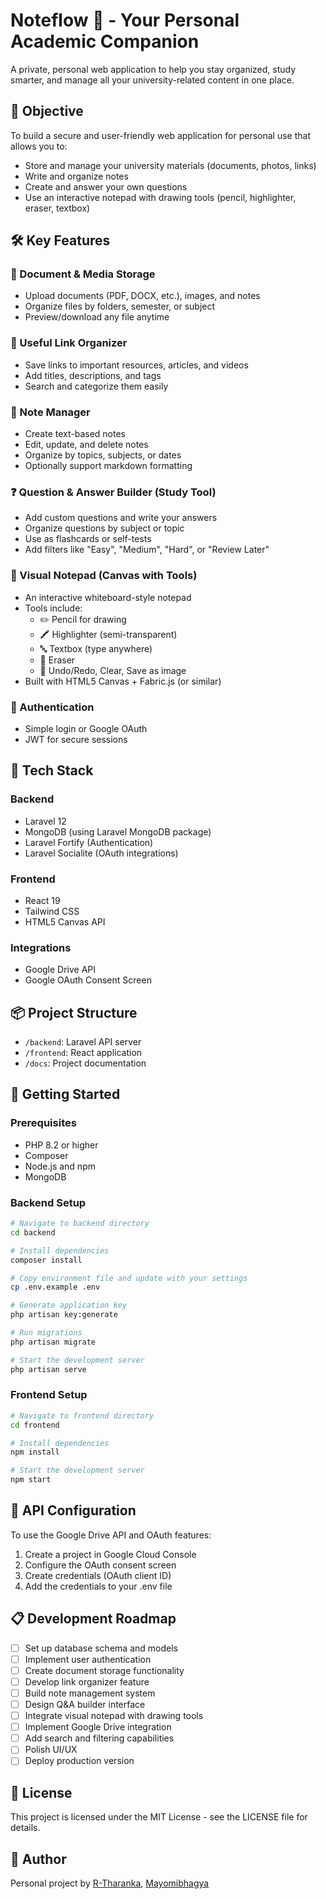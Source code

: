 # Noteflow 🧠 - Your Personal Academic Companion

A private, personal web application to help you stay organized, study smarter, and manage all your university-related content in one place.

## 🎯 Objective

To build a secure and user-friendly web application for personal use that allows you to:
- Store and manage your university materials (documents, photos, links)
- Write and organize notes
- Create and answer your own questions
- Use an interactive notepad with drawing tools (pencil, highlighter, eraser, textbox)

## 🛠️ Key Features

### 📁 Document & Media Storage
- Upload documents (PDF, DOCX, etc.), images, and notes
- Organize files by folders, semester, or subject
- Preview/download any file anytime

### 🔗 Useful Link Organizer
- Save links to important resources, articles, and videos
- Add titles, descriptions, and tags
- Search and categorize them easily

### 📝 Note Manager
- Create text-based notes
- Edit, update, and delete notes
- Organize by topics, subjects, or dates
- Optionally support markdown formatting

### ❓ Question & Answer Builder (Study Tool)
- Add custom questions and write your answers
- Organize questions by subject or topic
- Use as flashcards or self-tests
- Add filters like "Easy", "Medium", "Hard", or "Review Later"

### 🧠 Visual Notepad (Canvas with Tools)
- An interactive whiteboard-style notepad
- Tools include:
  - ✏️ Pencil for drawing
  - 🖍️ Highlighter (semi-transparent)
  - 🔤 Textbox (type anywhere)
  - 🧽 Eraser
  - 🧭 Undo/Redo, Clear, Save as image
- Built with HTML5 Canvas + Fabric.js (or similar)

### 🔐 Authentication
- Simple login or Google OAuth
- JWT for secure sessions

## 🔧 Tech Stack

### Backend
- Laravel 12
- MongoDB (using Laravel MongoDB package)
- Laravel Fortify (Authentication)
- Laravel Socialite (OAuth integrations)

### Frontend
- React 19
- Tailwind CSS
- HTML5 Canvas API

### Integrations
- Google Drive API
- Google OAuth Consent Screen

## 📦 Project Structure
- `/backend`: Laravel API server
- `/frontend`: React application
- `/docs`: Project documentation

## 🚀 Getting Started

### Prerequisites
- PHP 8.2 or higher
- Composer
- Node.js and npm
- MongoDB

### Backend Setup
```bash
# Navigate to backend directory
cd backend

# Install dependencies
composer install

# Copy environment file and update with your settings
cp .env.example .env

# Generate application key
php artisan key:generate

# Run migrations
php artisan migrate

# Start the development server
php artisan serve
```

### Frontend Setup
```bash
# Navigate to frontend directory
cd frontend

# Install dependencies
npm install

# Start the development server
npm start
```

## 🔑 API Configuration

To use the Google Drive API and OAuth features:
1. Create a project in Google Cloud Console
2. Configure the OAuth consent screen
3. Create credentials (OAuth client ID)
4. Add the credentials to your .env file

## 📋 Development Roadmap
- [ ] Set up database schema and models
- [ ] Implement user authentication
- [ ] Create document storage functionality
- [ ] Develop link organizer feature
- [ ] Build note management system
- [ ] Design Q&A builder interface
- [ ] Integrate visual notepad with drawing tools
- [ ] Implement Google Drive integration
- [ ] Add search and filtering capabilities
- [ ] Polish UI/UX
- [ ] Deploy production version

## 📄 License
This project is licensed under the MIT License - see the LICENSE file for details.

## 👤 Author
Personal project by [R-Tharanka](https://github.com/R-Tharanka), [Mayomibhagya](https://github.com/Mayomibhagya)
